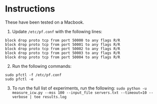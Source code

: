 # Instructions

These have been tested on a Macbook.

1. Update `/etc/pf.conf` with the following lines:
```
block drop proto tcp from port 50000 to any flags R/R
block drop proto tcp from port 50001 to any flags R/R
block drop proto tcp from port 50002 to any flags R/R
block drop proto tcp from port 50003 to any flags R/R
block drop proto tcp from port 50004 to any flags R/R
```
2. Run the following commands:
```
sudo pfctl -f /etc/pf.conf
sudo pfctl -e
```

3. To run the full list of experiments, run the following:
`sudo python -u measure_icw.py --mss 100 --input_file servers.txt --timeout=10 --verbose | tee results.log`
